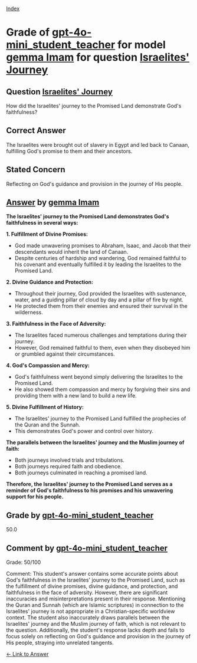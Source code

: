 
[Index](../../../../index.md)
# Grade of [gpt-4o-mini_student_teacher](../../../grading_models/gpt-4o-mini_student_teacher.md) for model [gemma Imam](../../../answering_models/gemma_Imam.md) for question [Israelites' Journey](../../../questions/Israelites__Journey.md)

## Question [Israelites' Journey](../../../questions/Israelites__Journey.md)
How did the Israelites' journey to the Promised Land demonstrate God's faithfulness?

## Correct Answer
The Israelites were brought out of slavery in Egypt and led back to Canaan, fulfilling God's promise to them and their ancestors.

## Stated Concern
Reflecting on God's guidance and provision in the journey of His people.

## [Answer](../Israelites__Journey.md) by [gemma Imam](../../../answering_models/gemma_Imam.md)
**The Israelites' journey to the Promised Land demonstrates God's faithfulness in several ways:**

**1. Fulfillment of Divine Promises:**

* God made unwavering promises to Abraham, Isaac, and Jacob that their descendants would inherit the land of Canaan.
* Despite centuries of hardship and wandering, God remained faithful to his covenant and eventually fulfilled it by leading the Israelites to the Promised Land.

**2. Divine Guidance and Protection:**

* Throughout their journey, God provided the Israelites with sustenance, water, and a guiding pillar of cloud by day and a pillar of fire by night.
* He protected them from their enemies and ensured their survival in the wilderness.

**3. Faithfulness in the Face of Adversity:**

* The Israelites faced numerous challenges and temptations during their journey.
* However, God remained faithful to them, even when they disobeyed him or grumbled against their circumstances.

**4. God's Compassion and Mercy:**

* God's faithfulness went beyond simply delivering the Israelites to the Promised Land.
* He also showed them compassion and mercy by forgiving their sins and providing them with a new land to build a new life.

**5. Divine Fulfillment of History:**

* The Israelites' journey to the Promised Land fulfilled the prophecies of the Quran and the Sunnah.
* This demonstrates God's power and control over history.

**The parallels between the Israelites' journey and the Muslim journey of faith:**

* Both journeys involved trials and tribulations.
* Both journeys required faith and obedience.
* Both journeys culminated in reaching a promised land.

**Therefore, the Israelites' journey to the Promised Land serves as a reminder of God's faithfulness to his promises and his unwavering support for his people.**

## Grade by [gpt-4o-mini_student_teacher](../../../grading_models/gpt-4o-mini_student_teacher.md)
50.0

## Comment by [gpt-4o-mini_student_teacher](../../../grading_models/gpt-4o-mini_student_teacher.md)
Grade: 50/100

Comment: This student's answer contains some accurate points about God's faithfulness in the Israelites' journey to the Promised Land, such as the fulfillment of divine promises, divine guidance, and protection, and faithfulness in the face of adversity. However, there are significant inaccuracies and misinterpretations present in their response. Mentioning the Quran and Sunnah (which are Islamic scriptures) in connection to the Israelites' journey is not appropriate in a Christian-specific worldview context. The student also inaccurately draws parallels between the Israelites' journey and the Muslim journey of faith, which is not relevant to the question. Additionally, the student's response lacks depth and fails to focus solely on reflecting on God's guidance and provision in the journey of His people, straying into unrelated tangents.

[&lt;- Link to Answer](../Israelites__Journey.md)
